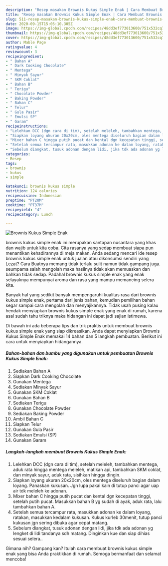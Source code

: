 ```yaml
---
description: "Resep masakan Brownis Kukus Simple Enak | Cara Membuat Brownis Kukus Simple Enak Yang Enak Banget"
title: "Resep masakan Brownis Kukus Simple Enak | Cara Membuat Brownis Kukus Simple Enak Yang Enak Banget"
slug: 511-resep-masakan-brownis-kukus-simple-enak-cara-membuat-brownis-kukus-simple-enak-yang-enak-banget
date: 2020-09-15T15:05:10.305Z
image: https://img-global.cpcdn.com/recipes/48dd3ef773013600/751x532cq70/brownis-kukus-simple-enak-foto-resep-utama.jpg
thumbnail: https://img-global.cpcdn.com/recipes/48dd3ef773013600/751x532cq70/brownis-kukus-simple-enak-foto-resep-utama.jpg
cover: https://img-global.cpcdn.com/recipes/48dd3ef773013600/751x532cq70/brownis-kukus-simple-enak-foto-resep-utama.jpg
author: Mable Page
ratingvalue: 4
reviewcount: 3
recipeingredient:
- " Bahan A"
- " Dark Cooking Chocolate"
- " Mentega"
- " Minyak Sayur"
- " SKM Coklat"
- " Bahan B"
- " Terigu"
- " Chocolate Powder"
- " Baking Powder"
- " Bahan C"
- " Telur"
- " Gula Pasir"
- " Emulsi SP"
- " Garam"
recipeinstructions:
- "Lelehkan DCC (dgn cara di tim), setelah meleleh, tambahkan mentega, aduk rata hingga mentega meleleh, matikan api, tambahkan SKM coklat, dan minyak sayur, aduk rata, sisihkan hingga dingin."
- "Siapkan loyang ukuran 20x20cm, oles mentega diseluruh bagian dalam loyang. Panaskan kukusan. Jgn lupa pakai kain di tutup panci agar uap air tdk meleleh ke adonan."
- "Mixer bahan C hingga putih pucat dan kental dgn kecepatan tinggi, setelah putih pucat. Masukkan bahan B yg sudah di ayak, aduk rata, lalu tambahkan bahan A."
- "Setelah semua tercampur rata, masukkan adonan ke dalam loyang, ratakan, masukkan kedalam kukusan. Kukus kurleb 30menit, tutup panci kukusan jgn sering dibuka agar cepat matang."
- "Sebelum diangkat, tusuk adonan dengan lidi, jika tdk ada adonan yg lengket di lidi tandanya sdh matang. Dinginkan kue dan siap dihias sesuai selera.."
categories:
- Resep
tags:
- brownis
- kukus
- simple

katakunci: brownis kukus simple 
nutrition: 124 calories
recipecuisine: Indonesian
preptime: "PT20M"
cooktime: "PT37M"
recipeyield: "4"
recipecategory: Lunch

---
```



![Brownis Kukus Simple Enak](https://img-global.cpcdn.com/recipes/48dd3ef773013600/751x532cq70/brownis-kukus-simple-enak-foto-resep-utama.jpg)


brownis kukus simple enak ini merupakan santapan nusantara yang khas dan wajib untuk kita coba. Cita rasanya yang sedap membuat siapa pun menantikan kehadirannya di meja makan.
Anda sedang mencari ide resep brownis kukus simple enak untuk jualan atau dikonsumsi sendiri yang Lezat? Cara Buatnya memang tidak terlalu sulit namun tidak gampang juga. seumpama salah mengolah maka hasilnya tidak akan memuaskan dan bahkan tidak sedap. Padahal brownis kukus simple enak yang enak selayaknya mempunyai aroma dan rasa yang mampu memancing selera kita.



Banyak hal yang sedikit banyak mempengaruhi kualitas rasa dari brownis kukus simple enak, pertama dari jenis bahan, kemudian pemilihan bahan segar sampai cara mengolah dan menyajikannya. Tidak usah pusing kalau hendak menyiapkan brownis kukus simple enak yang enak di rumah, karena asal sudah tahu triknya maka hidangan ini dapat jadi sajian istimewa.


Di bawah ini ada beberapa tips dan trik praktis untuk membuat brownis kukus simple enak yang siap dikreasikan. Anda dapat menyiapkan Brownis Kukus Simple Enak memakai 14 bahan dan 5 langkah pembuatan. Berikut ini cara untuk menyiapkan hidangannya.

<!--inarticleads1-->

##### Bahan-bahan dan bumbu yang digunakan untuk pembuatan Brownis Kukus Simple Enak:

1. Sediakan  Bahan A
1. Siapkan  Dark Cooking Chocolate
1. Gunakan  Mentega
1. Sediakan  Minyak Sayur
1. Gunakan  SKM Coklat
1. Gunakan  Bahan B
1. Sediakan  Terigu
1. Gunakan  Chocolate Powder
1. Sediakan  Baking Powder
1. Ambil  Bahan C
1. Siapkan  Telur
1. Gunakan  Gula Pasir
1. Sediakan  Emulsi (SP)
1. Gunakan  Garam




<!--inarticleads2-->

##### Langkah-langkah membuat Brownis Kukus Simple Enak:

1. Lelehkan DCC (dgn cara di tim), setelah meleleh, tambahkan mentega, aduk rata hingga mentega meleleh, matikan api, tambahkan SKM coklat, dan minyak sayur, aduk rata, sisihkan hingga dingin.
1. Siapkan loyang ukuran 20x20cm, oles mentega diseluruh bagian dalam loyang. Panaskan kukusan. Jgn lupa pakai kain di tutup panci agar uap air tdk meleleh ke adonan.
1. Mixer bahan C hingga putih pucat dan kental dgn kecepatan tinggi, setelah putih pucat. Masukkan bahan B yg sudah di ayak, aduk rata, lalu tambahkan bahan A.
1. Setelah semua tercampur rata, masukkan adonan ke dalam loyang, ratakan, masukkan kedalam kukusan. Kukus kurleb 30menit, tutup panci kukusan jgn sering dibuka agar cepat matang.
1. Sebelum diangkat, tusuk adonan dengan lidi, jika tdk ada adonan yg lengket di lidi tandanya sdh matang. Dinginkan kue dan siap dihias sesuai selera..




Gimana nih? Gampang kan? Itulah cara membuat brownis kukus simple enak yang bisa Anda praktikkan di rumah. Semoga bermanfaat dan selamat mencoba!
